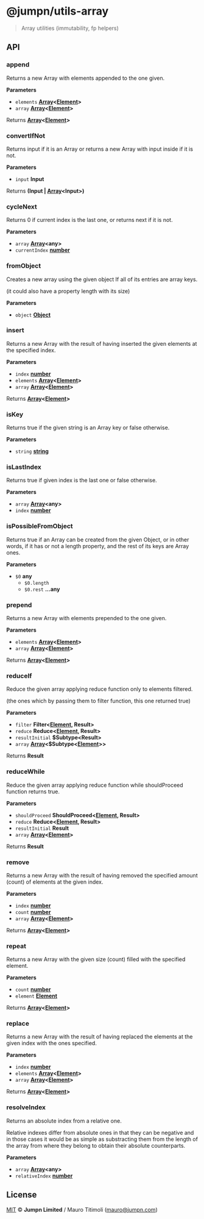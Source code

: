 # @jumpn/utils-array

> Array utilities (immutability, fp helpers)

## API

<!-- Generated by documentation.js. Update this documentation by updating the source code. -->

### append

Returns a new Array with elements appended to the one given.

**Parameters**

-   `elements` **[Array](https://developer.mozilla.org/en-US/docs/Web/JavaScript/Reference/Global_Objects/Array)&lt;[Element](https://developer.mozilla.org/en-US/docs/Web/API/Element)>** 
-   `array` **[Array](https://developer.mozilla.org/en-US/docs/Web/JavaScript/Reference/Global_Objects/Array)&lt;[Element](https://developer.mozilla.org/en-US/docs/Web/API/Element)>** 

Returns **[Array](https://developer.mozilla.org/en-US/docs/Web/JavaScript/Reference/Global_Objects/Array)&lt;[Element](https://developer.mozilla.org/en-US/docs/Web/API/Element)>** 

### convertIfNot

Returns input if it is an Array or returns a new Array with input inside if
it is not.

**Parameters**

-   `input` **Input** 

Returns **(Input | [Array](https://developer.mozilla.org/en-US/docs/Web/JavaScript/Reference/Global_Objects/Array)&lt;Input>)** 

### cycleNext

Returns 0 if current index is the last one, or returns next if it is not.

**Parameters**

-   `array` **[Array](https://developer.mozilla.org/en-US/docs/Web/JavaScript/Reference/Global_Objects/Array)&lt;any>** 
-   `currentIndex` **[number](https://developer.mozilla.org/en-US/docs/Web/JavaScript/Reference/Global_Objects/Number)** 

### fromObject

Creates a new array using the given object
If all of its entries are array keys.

(it could also have a property length with its size)

**Parameters**

-   `object` **[Object](https://developer.mozilla.org/en-US/docs/Web/JavaScript/Reference/Global_Objects/Object)** 

### insert

Returns a new Array with the result of having inserted the given elements at
the specified index.

**Parameters**

-   `index` **[number](https://developer.mozilla.org/en-US/docs/Web/JavaScript/Reference/Global_Objects/Number)** 
-   `elements` **[Array](https://developer.mozilla.org/en-US/docs/Web/JavaScript/Reference/Global_Objects/Array)&lt;[Element](https://developer.mozilla.org/en-US/docs/Web/API/Element)>** 
-   `array` **[Array](https://developer.mozilla.org/en-US/docs/Web/JavaScript/Reference/Global_Objects/Array)&lt;[Element](https://developer.mozilla.org/en-US/docs/Web/API/Element)>** 

Returns **[Array](https://developer.mozilla.org/en-US/docs/Web/JavaScript/Reference/Global_Objects/Array)&lt;[Element](https://developer.mozilla.org/en-US/docs/Web/API/Element)>** 

### isKey

Returns true if the given string is an Array key or false otherwise.

**Parameters**

-   `string` **[string](https://developer.mozilla.org/en-US/docs/Web/JavaScript/Reference/Global_Objects/String)** 

### isLastIndex

Returns true if given index is the last one or false otherwise.

**Parameters**

-   `array` **[Array](https://developer.mozilla.org/en-US/docs/Web/JavaScript/Reference/Global_Objects/Array)&lt;any>** 
-   `index` **[number](https://developer.mozilla.org/en-US/docs/Web/JavaScript/Reference/Global_Objects/Number)** 

### isPossibleFromObject

Returns true if an Array can be created from the given Object, or in other
words, if it has or not a length property, and the rest of its keys are Array
ones.

**Parameters**

-   `$0` **any** 
    -   `$0.length`  
    -   `$0.rest` **...any** 

### prepend

Returns a new Array with elements prepended to the one given.

**Parameters**

-   `elements` **[Array](https://developer.mozilla.org/en-US/docs/Web/JavaScript/Reference/Global_Objects/Array)&lt;[Element](https://developer.mozilla.org/en-US/docs/Web/API/Element)>** 
-   `array` **[Array](https://developer.mozilla.org/en-US/docs/Web/JavaScript/Reference/Global_Objects/Array)&lt;[Element](https://developer.mozilla.org/en-US/docs/Web/API/Element)>** 

Returns **[Array](https://developer.mozilla.org/en-US/docs/Web/JavaScript/Reference/Global_Objects/Array)&lt;[Element](https://developer.mozilla.org/en-US/docs/Web/API/Element)>** 

### reduceIf

Reduce the given array applying reduce function only to elements filtered.

(the ones which by passing them to filter function, this one returned true)

**Parameters**

-   `filter` **Filter&lt;[Element](https://developer.mozilla.org/en-US/docs/Web/API/Element), Result>** 
-   `reduce` **Reduce&lt;[Element](https://developer.mozilla.org/en-US/docs/Web/API/Element), Result>** 
-   `resultInitial` **$Subtype&lt;Result>** 
-   `array` **[Array](https://developer.mozilla.org/en-US/docs/Web/JavaScript/Reference/Global_Objects/Array)&lt;$Subtype&lt;[Element](https://developer.mozilla.org/en-US/docs/Web/API/Element)>>** 

Returns **Result** 

### reduceWhile

Reduce the given array applying reduce function while shouldProceed function
returns true.

**Parameters**

-   `shouldProceed` **ShouldProceed&lt;[Element](https://developer.mozilla.org/en-US/docs/Web/API/Element), Result>** 
-   `reduce` **Reduce&lt;[Element](https://developer.mozilla.org/en-US/docs/Web/API/Element), Result>** 
-   `resultInitial` **Result** 
-   `array` **[Array](https://developer.mozilla.org/en-US/docs/Web/JavaScript/Reference/Global_Objects/Array)&lt;[Element](https://developer.mozilla.org/en-US/docs/Web/API/Element)>** 

Returns **Result** 

### remove

Returns a new Array with the result of having removed the specified amount
(count) of elements at the given index.

**Parameters**

-   `index` **[number](https://developer.mozilla.org/en-US/docs/Web/JavaScript/Reference/Global_Objects/Number)** 
-   `count` **[number](https://developer.mozilla.org/en-US/docs/Web/JavaScript/Reference/Global_Objects/Number)** 
-   `array` **[Array](https://developer.mozilla.org/en-US/docs/Web/JavaScript/Reference/Global_Objects/Array)&lt;[Element](https://developer.mozilla.org/en-US/docs/Web/API/Element)>** 

Returns **[Array](https://developer.mozilla.org/en-US/docs/Web/JavaScript/Reference/Global_Objects/Array)&lt;[Element](https://developer.mozilla.org/en-US/docs/Web/API/Element)>** 

### repeat

Returns a new Array with the given size (count) filled with the specified
element.

**Parameters**

-   `count` **[number](https://developer.mozilla.org/en-US/docs/Web/JavaScript/Reference/Global_Objects/Number)** 
-   `element` **[Element](https://developer.mozilla.org/en-US/docs/Web/API/Element)** 

Returns **[Array](https://developer.mozilla.org/en-US/docs/Web/JavaScript/Reference/Global_Objects/Array)&lt;[Element](https://developer.mozilla.org/en-US/docs/Web/API/Element)>** 

### replace

Returns a new Array with the result of having replaced the elements at the
given index with the ones specified.

**Parameters**

-   `index` **[number](https://developer.mozilla.org/en-US/docs/Web/JavaScript/Reference/Global_Objects/Number)** 
-   `elements` **[Array](https://developer.mozilla.org/en-US/docs/Web/JavaScript/Reference/Global_Objects/Array)&lt;[Element](https://developer.mozilla.org/en-US/docs/Web/API/Element)>** 
-   `array` **[Array](https://developer.mozilla.org/en-US/docs/Web/JavaScript/Reference/Global_Objects/Array)&lt;[Element](https://developer.mozilla.org/en-US/docs/Web/API/Element)>** 

Returns **[Array](https://developer.mozilla.org/en-US/docs/Web/JavaScript/Reference/Global_Objects/Array)&lt;[Element](https://developer.mozilla.org/en-US/docs/Web/API/Element)>** 

### resolveIndex

Returns an absolute index from a relative one.

Relative indexes differ from absolute ones in that they can be negative and
in those cases it would be as simple as substracting them from the length of
the array from where they belong to obtain their absolute counterparts.

**Parameters**

-   `array` **[Array](https://developer.mozilla.org/en-US/docs/Web/JavaScript/Reference/Global_Objects/Array)&lt;any>** 
-   `relativeIndex` **[number](https://developer.mozilla.org/en-US/docs/Web/JavaScript/Reference/Global_Objects/Number)** 

## License

[MIT](LICENSE.txt) :copyright: **Jumpn Limited** / Mauro Titimoli (mauro@jumpn.com)
